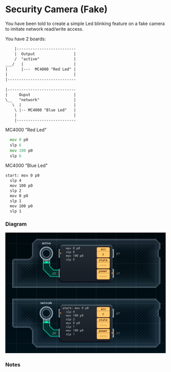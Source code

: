 # Security Camera (Fake)
You have been told to create a simple Led blinking feature on a fake camera to imitate network read/write access.

You have 2 boards: 
```
    |--------------------------
    |  Output                 |
    /  "active"               |
___/   |                      |
|      |---  MC4000 "Red Led" |
|                             |
|------------------------------

|------------------------------
|     Ouput                   |
\__   "network"               |
   \  |                       |
    \ |-- MC4000 "Blue Led"   |
    |                         |
    |--------------------------
```


MC4000 "Red Led"
```asm
  mov 0 p0
  slp 6
  mov 100 p0
  slp 6
```

MC4000 "Blue Led"
```
start: mov 0 p0
  slp 4
  mov 100 p0 
  slp 2
  mov 0 p0 
  slp 1
  mov 100 p0 
  slp 1
```

### Diagram
![Diagram](https://github.com/CallumCarmicheal/Shenzhen-IO-Solutions/blob/master/Emails/Images/Security%20Camera%20(Fake).PNG?raw=true "Diagram")


### Notes